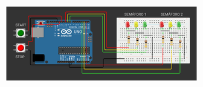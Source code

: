 ![Imagem do Sistema](https://github.com/welson-rodrigues/imagem-semafora/blob/main/Captura%20de%20tela%20de%202025-04-28%2016-13-06.png)
